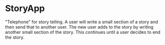 # StoryApp
"Telephone" for story telling. A user will write a small section of a story and then send that to another user. The new user adds to the story by writing another small section of the story. This continues until a user decides to end the story.
